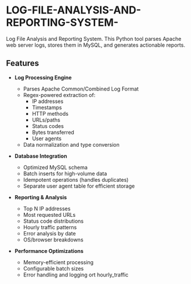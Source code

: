 # LOG-FILE-ANALYSIS-AND-REPORTING-SYSTEM-
Log File Analysis and Reporting System. This Python tool parses Apache web server logs, stores them in MySQL, and generates actionable reports. 

## Features

- **Log Processing Engine**
  - Parses Apache Common/Combined Log Format
  - Regex-powered extraction of:
    - IP addresses
    - Timestamps
    - HTTP methods
    - URLs/paths
    - Status codes
    - Bytes transferred
    - User agents
  - Data normalization and type conversion

- **Database Integration**
  - Optimized MySQL schema
  - Batch inserts for high-volume data
  - Idempotent operations (handles duplicates)
  - Separate user agent table for efficient storage

- **Reporting & Analysis**
  - Top N IP addresses
  - Most requested URLs
  - Status code distributions
  - Hourly traffic patterns
  - Error analysis by date
  - OS/browser breakdowns

- **Performance Optimizations**
  - Memory-efficient processing
  - Configurable batch sizes
  - Error handling and logging
ort hourly_traffic

